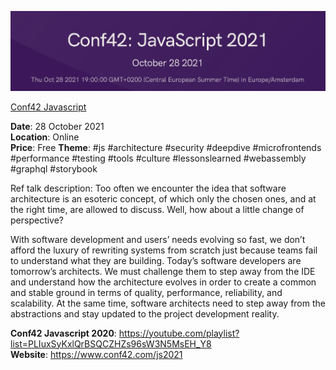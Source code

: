 ![Conf42 Javascript logo](./Conf42Javascript.png?raw=true, "Conf42 Javascript logo")

[Conf42 Javascript](https://www.conf42.com/js2021)


**Date**: 28 October 2021 \
**Location**: Online \
**Price**: Free
**Theme**: #js #architecture #security #deepdive #microfrontends #performance #testing #tools #culture #lessonslearned #webassembly #graphql #storybook

Ref talk description: Too often we encounter the idea that software architecture is an esoteric concept, of which only the chosen ones, and at the right time, are allowed to discuss. Well, how about a little change of perspective?

With software development and users’ needs evolving so fast, we don’t afford the luxury of rewriting systems from scratch just because teams fail to understand what they are building. Today’s software developers are tomorrow’s architects. We must challenge them to step away from the IDE and understand how the architecture evolves in order to create a common and stable ground in terms of quality, performance, reliability, and scalability. At the same time, software architects need to step away from the abstractions and stay updated to the project development reality.

**Conf42 Javascript 2020**: https://youtube.com/playlist?list=PLIuxSyKxlQrBSQCZHZs96sW3N5MsEH_Y8 \
**Website**: https://www.conf42.com/js2021

